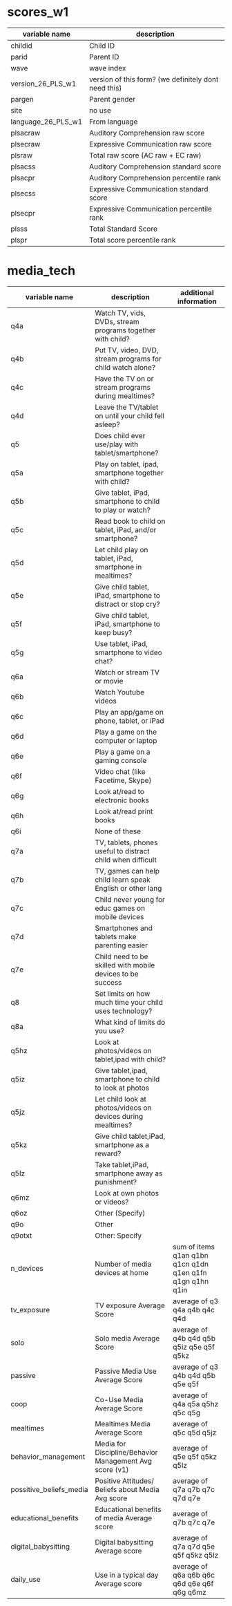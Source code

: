 
# scores_w1

| variable name      | description                                          |
| ------------------ | ---------------------------------------------------- |
| childid            | Child ID                                             |
| parid              | Parent ID                                            |
| wave               | wave index                                           |
| version_26_PLS_w1  | version of this form? (we definitely dont need this) |
| pargen             | Parent gender                                        |
| site               | no use                                               |
| language_26_PLS_w1 | From language                                        |
| plsacraw           | Auditory Comprehension raw score                     |
| plsecraw           | Expressive Communication raw score                   |
| plsraw             | Total raw score (AC raw  + EC raw)                   |
| plsacss            | Auditory Comprehension standard score                |
| plsacpr            | Auditory Comprehension percentile rank               |
| plsecss            | Expressive Communication standard score              |
| plsecpr            | Expressive Communication percentile rank             |
| plsss              | Total Standard Score                                 |
| plspr              | Total score percentile rank                          |

# media_tech

| variable name           | description                                                  | additional information                                   |
| ----------------------- | ------------------------------------------------------------ | -------------------------------------------------------- |
| q4a                     | Watch TV, vids, DVDs, stream programs together with child?   |                                                          |
| q4b                     | Put TV, video, DVD, stream programs for child watch alone?   |                                                          |
| q4c                     | Have the TV on or stream programs during mealtimes?          |                                                          |
| q4d                     | Leave the TV/tablet on until your child fell asleep?         |                                                          |
| q5                      | Does child ever use/play with tablet/smartphone?             |                                                          |
| q5a                     | Play on tablet, ipad, smartphone together with child?        |                                                          |
| q5b                     | Give tablet, iPad, smartphone to child to play or watch?     |                                                          |
| q5c                     | Read book to child on tablet, iPad, and/or smartphone?       |                                                          |
| q5d                     | Let child play on tablet, iPad, smartphone in mealtimes?     |                                                          |
| q5e                     | Give child tablet, iPad, smartphone to distract or stop cry? |                                                          |
| q5f                     | Give child tablet, iPad, smartphone to keep  busy?           |                                                          |
| q5g                     | Use tablet, iPad, smartphone to video chat?                  |                                                          |
| q6a                     | Watch or stream TV or movie                                  |                                                          |
| q6b                     | Watch Youtube videos                                         |                                                          |
| q6c                     | Play an app/game on phone, tablet, or iPad                   |                                                          |
| q6d                     | Play a game on the computer or laptop                        |                                                          |
| q6e                     | Play a game on a gaming console                              |                                                          |
| q6f                     | Video chat (like Facetime, Skype)                            |                                                          |
| q6g                     | Look at/read to electronic books                             |                                                          |
| q6h                     | Look at/read print books                                     |                                                          |
| q6i                     | None of these                                                |                                                          |
| q7a                     | TV, tablets, phones useful to distract child when difficult  |                                                          |
| q7b                     | TV, games can help child learn speak English or other lang   |                                                          |
| q7c                     | Child never young for educ games on mobile devices           |                                                          |
| q7d                     | Smartphones and tablets make parenting easier                |                                                          |
| q7e                     | Child need to be skilled with mobile devices to be success   |                                                          |
| q8                      | Set limits on how much time your child uses technology?      |                                                          |
| q8a                     | What kind of limits do you use?                              |                                                          |
| q5hz                    | Look at photos/videos on tablet,ipad with child?             |                                                          |
| q5iz                    | Give tablet,ipad, smartphone to child to look at photos      |                                                          |
| q5jz                    | Let child look at photos/videos on devices during mealtimes? |                                                          |
| q5kz                    | Give child tablet,iPad, smartphone as a reward?              |                                                          |
| q5lz                    | Take tablet,iPad, smartphone away as punishment?             |                                                          |
| q6mz                    | Look at own photos or videos?                                |                                                          |
| q6oz                    | Other (Specify)                                              |                                                          |
| q9o                     | Other                                                        |                                                          |
| q9otxt                  | Other: Specify                                               |                                                          |
| n_devices               | Number of media devices at home                              | sum of items q1an q1bn q1cn q1dn q1en q1fn q1gn q1hn q1in |
| tv_exposure             | TV exposure Average Score                                    | average of q3 q4a q4b q4c q4d                             |
| solo                    | Solo media Average Score                                     | average of q4b q4d q5b q5iz q5e q5f q5kz                  |
| passive                 | Passive Media Use Average Score                              | average of q3 q4b q4d q5b q5e q5f                         |
| coop                    | Co-Use Media Average Score                                   | average of q4a q5a q5hz q5c q5g                           |
| mealtimes               | Mealtimes Media Average Score                                | average of q5c q5d q5jz                                   |
| behavior_management     | Media for Discipline/Behavior Management Avg score (v1)      | average of q5e q5f q5kz q5lz                              |
| possitive_beliefs_media | Positive Attitudes/ Beliefs about Media Avg score            | average of q7a q7b q7c q7d q7e                            |
| educational_benefits    | Educational benefits of media Average score                  | average of q7b q7c q7e                                    |
| digital_babysitting     | Digital babysitting Average score                            | average of q7a q7d q5e q5f q5kz q5lz                      |
| daily_use               | Use in a typical day Average score                           | average of q6a q6b q6c q6d q6e q6f q6g q6mz               |

